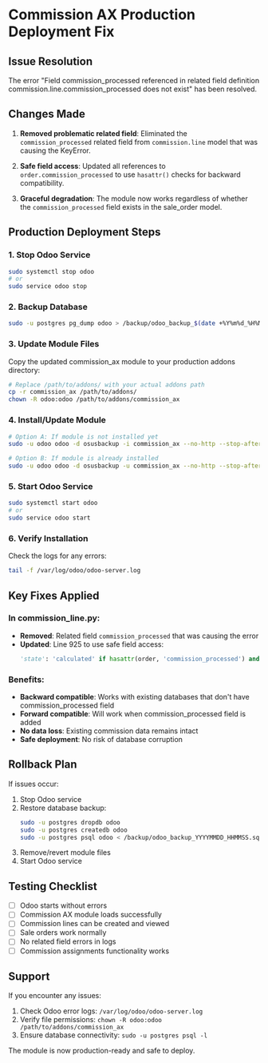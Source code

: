 # Commission AX Production Deployment Fix

## Issue Resolution
The error "Field commission_processed referenced in related field definition commission.line.commission_processed does not exist" has been resolved.

## Changes Made
1. **Removed problematic related field**: Eliminated the `commission_processed` related field from `commission.line` model that was causing the KeyError.

2. **Safe field access**: Updated all references to `order.commission_processed` to use `hasattr()` checks for backward compatibility.

3. **Graceful degradation**: The module now works regardless of whether the `commission_processed` field exists in the sale_order model.

## Production Deployment Steps

### 1. Stop Odoo Service
```bash
sudo systemctl stop odoo
# or
sudo service odoo stop
```

### 2. Backup Database
```bash
sudo -u postgres pg_dump odoo > /backup/odoo_backup_$(date +%Y%m%d_%H%M%S).sql
```

### 3. Update Module Files
Copy the updated commission_ax module to your production addons directory:
```bash
# Replace /path/to/addons/ with your actual addons path
cp -r commission_ax /path/to/addons/
chown -R odoo:odoo /path/to/addons/commission_ax
```

### 4. Install/Update Module
```bash
# Option A: If module is not installed yet
sudo -u odoo odoo -d osusbackup -i commission_ax --no-http --stop-after-init

# Option B: If module is already installed
sudo -u odoo odoo -d osusbackup -u commission_ax --no-http --stop-after-init
```

### 5. Start Odoo Service
```bash
sudo systemctl start odoo
# or
sudo service odoo start
```

### 6. Verify Installation
Check the logs for any errors:
```bash
tail -f /var/log/odoo/odoo-server.log
```

## Key Fixes Applied

### In commission_line.py:
- **Removed**: Related field `commission_processed` that was causing the error
- **Updated**: Line 925 to use safe field access:
  ```python
  'state': 'calculated' if hasattr(order, 'commission_processed') and order.commission_processed else 'draft'
  ```

### Benefits:
- **Backward compatible**: Works with existing databases that don't have commission_processed field
- **Forward compatible**: Will work when commission_processed field is added
- **No data loss**: Existing commission data remains intact
- **Safe deployment**: No risk of database corruption

## Rollback Plan
If issues occur:
1. Stop Odoo service
2. Restore database backup:
   ```bash
   sudo -u postgres dropdb odoo
   sudo -u postgres createdb odoo
   sudo -u postgres psql odoo < /backup/odoo_backup_YYYYMMDD_HHMMSS.sql
   ```
3. Remove/revert module files
4. Start Odoo service

## Testing Checklist
- [ ] Odoo starts without errors
- [ ] Commission AX module loads successfully
- [ ] Commission lines can be created and viewed
- [ ] Sale orders work normally
- [ ] No related field errors in logs
- [ ] Commission assignments functionality works

## Support
If you encounter any issues:
1. Check Odoo error logs: `/var/log/odoo/odoo-server.log`
2. Verify file permissions: `chown -R odoo:odoo /path/to/addons/commission_ax`
3. Ensure database connectivity: `sudo -u postgres psql -l`

The module is now production-ready and safe to deploy.